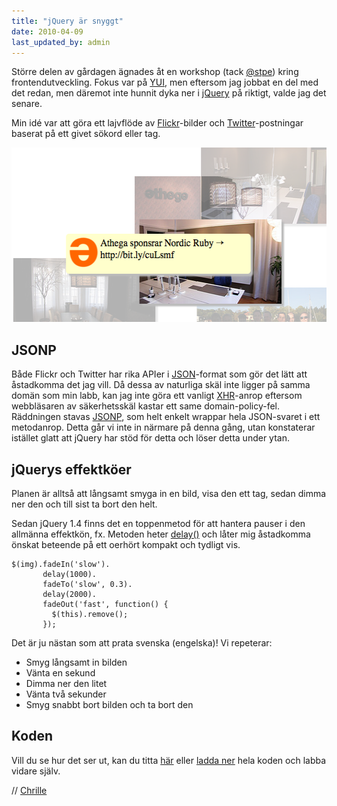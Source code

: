 ```yaml
---
title: "jQuery är snyggt"
date: 2010-04-09
last_updated_by: admin
---
```

Större delen av gårdagen ägnades åt en workshop (tack <a href="http://twitter.com/stpe">@stpe</a>) kring frontendutveckling. Fokus var på <a href="http://developer.yahoo.com/yui/">YUI</a>, men eftersom jag jobbat en del med det redan, men däremot inte hunnit dyka ner i <a href="http://jquery.org/">jQuery</a> på riktigt, valde jag det senare.

Min idé var att göra ett lajvflöde av <a href="http://www.flickr.com/">Flickr</a>-bilder och <a href="http://www.twitter.com/">Twitter</a>-postningar baserat på ett givet sökord eller tag.

<a href="/assets/legacy/uploads/2010/04/athaga.png"><img class="aligncenter size-full wp-image-624" title="athaga" src="/assets/legacy/uploads/2010/04/athaga.png" alt="" width="532" height="279" /></a>

<h2>JSONP</h2>
Både Flickr och Twitter har rika APIer i <a href="http://www.json.org/">JSON</a>-format som gör det lätt att åstadkomma det jag vill. Då dessa av naturliga skäl inte ligger på samma domän som min labb, kan jag inte göra ett vanligt <a href="http://en.wikipedia.org/wiki/XMLHttpRequest">XHR</a>-anrop eftersom webbläsaren av säkerhetsskäl kastar ett same domain-policy-fel. Räddningen stavas <a href="http://en.wikipedia.org/wiki/JSON#JSONP">JSONP</a>, som helt enkelt wrappar hela JSON-svaret i ett metodanrop. Detta går vi inte in närmare på denna gång, utan konstaterar istället glatt att jQuery har stöd för detta och löser detta under ytan.

<h2>jQuerys effektköer</h2>
Planen är alltså att långsamt smyga in en bild, visa den ett tag, sedan dimma ner den och till sist ta bort den helt.

Sedan jQuery 1.4 finns det en toppenmetod för att hantera pauser i den allmänna effektkön, fx. Metoden heter <a href="http://api.jquery.com/delay/">delay()</a> och låter mig åstadkomma önskat beteende på ett oerhört kompakt och tydligt vis.


    $(img).fadeIn('slow').
           delay(1000).
           fadeTo('slow', 0.3).
           delay(2000).
           fadeOut('fast', function() { 
             $(this).remove(); 
           });


Det är ju nästan som att prata svenska (engelska)! Vi repeterar:

 - Smyg långsamt in bilden
 - Vänta en sekund
 - Dimma ner den litet
 - Vänta två sekunder
 - Smyg snabbt bort bilden och ta bort den

## Koden

Vill du se hur det ser ut, kan du titta <a href="http://www.athega.se/files/lab/athaga/">här</a> eller <a href="http://www.athega.se/files/lab/athaga/athaga.zip">ladda ner</a> hela koden och labba vidare själv.

// [Chrille](/chrille)
